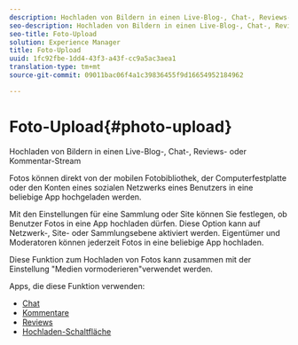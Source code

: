 ```yaml
---
description: Hochladen von Bildern in einen Live-Blog-, Chat-, Reviews- oder Kommentar-Stream
seo-description: Hochladen von Bildern in einen Live-Blog-, Chat-, Reviews- oder Kommentar-Stream
seo-title: Foto-Upload
solution: Experience Manager
title: Foto-Upload
uuid: 1fc92fbe-1dd4-43f3-a43f-cc9a5ac3aea1
translation-type: tm+mt
source-git-commit: 09011bac06f4a1c39836455f9d16654952184962

---
```



# Foto-Upload{#photo-upload}

Hochladen von Bildern in einen Live-Blog-, Chat-, Reviews- oder Kommentar-Stream

Fotos können direkt von der mobilen Fotobibliothek, der Computerfestplatte oder den Konten eines sozialen Netzwerks eines Benutzers in eine beliebige App hochgeladen werden.

Mit den Einstellungen für eine Sammlung oder Site können Sie festlegen, ob Benutzer Fotos in eine App hochladen dürfen. Diese Option kann auf Netzwerk-, Site- oder Sammlungsebene aktiviert werden. Eigentümer und Moderatoren können jederzeit Fotos in eine beliebige App hochladen.

Diese Funktion zum Hochladen von Fotos kann zusammen mit der Einstellung "Medien vormoderieren"verwendet werden.

Apps, die diese Funktion verwenden:

* [Chat](/help/using/c-about-apps/c-chat-app/c-chat-app.md#c_chat_app)
* [Kommentare](/help/using/c-about-apps/c-comments/c-comments.md)
* [Reviews](/help/using/c-about-apps/c-reviews-app/c-reviews-app.md#c_reviews_app)
* [Hochladen-Schaltfläche](/help/using/c-about-apps/c-upload-button-app/c-upload-button-app.md#c_upload_button_app)

